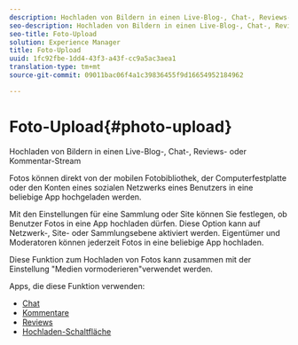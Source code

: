 ```yaml
---
description: Hochladen von Bildern in einen Live-Blog-, Chat-, Reviews- oder Kommentar-Stream
seo-description: Hochladen von Bildern in einen Live-Blog-, Chat-, Reviews- oder Kommentar-Stream
seo-title: Foto-Upload
solution: Experience Manager
title: Foto-Upload
uuid: 1fc92fbe-1dd4-43f3-a43f-cc9a5ac3aea1
translation-type: tm+mt
source-git-commit: 09011bac06f4a1c39836455f9d16654952184962

---
```



# Foto-Upload{#photo-upload}

Hochladen von Bildern in einen Live-Blog-, Chat-, Reviews- oder Kommentar-Stream

Fotos können direkt von der mobilen Fotobibliothek, der Computerfestplatte oder den Konten eines sozialen Netzwerks eines Benutzers in eine beliebige App hochgeladen werden.

Mit den Einstellungen für eine Sammlung oder Site können Sie festlegen, ob Benutzer Fotos in eine App hochladen dürfen. Diese Option kann auf Netzwerk-, Site- oder Sammlungsebene aktiviert werden. Eigentümer und Moderatoren können jederzeit Fotos in eine beliebige App hochladen.

Diese Funktion zum Hochladen von Fotos kann zusammen mit der Einstellung "Medien vormoderieren"verwendet werden.

Apps, die diese Funktion verwenden:

* [Chat](/help/using/c-about-apps/c-chat-app/c-chat-app.md#c_chat_app)
* [Kommentare](/help/using/c-about-apps/c-comments/c-comments.md)
* [Reviews](/help/using/c-about-apps/c-reviews-app/c-reviews-app.md#c_reviews_app)
* [Hochladen-Schaltfläche](/help/using/c-about-apps/c-upload-button-app/c-upload-button-app.md#c_upload_button_app)

